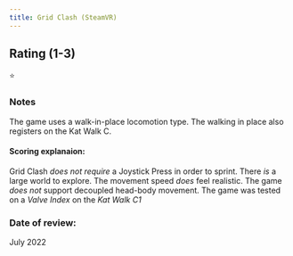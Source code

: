 ```yaml
---
title: Grid Clash (SteamVR)
---
```


## Rating (1-3)
⭐

### Notes
The game uses a walk-in-place locomotion type. The walking in place also registers on the Kat Walk C.

#### Scoring explanaion:
Grid Clash *does not require* a Joystick Press in order to sprint.
There *is* a large world to explore.
The movement speed *does* feel realistic.
The game *does not* support decoupled head-body movement.
The game was tested on a *Valve Index* on the *Kat Walk C1*

### Date of review:
July 2022
